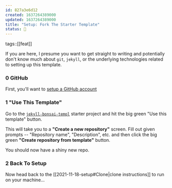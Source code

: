 ```yaml
---
id: 827a3e6d12
created: 1637264389000
updated: 1637264389000
title: "Setup: Fork The Starter Template"
status: 🥭
---
```


tags::[[feat]]


If you are here, I presume you want to get straight to writing and potentially don't know much about `git`, `jekyll`, or the underlying technologies related to setting up this template.

### 0 GitHub

First, you'll want to [setup a GitHub account](https://github.com/signup)

### 1 "Use This Template"

Go to the [`jekyll-bonsai-templ`](https://github.com/manunamz/jekyll-bonsai-templ) starter project and hit the big green "Use this template" button.

This will take you to a **"Create a new repository"** screen. Fill out given prompts -- "Repository name", "Description", etc. and then click the big green **"Create repository from template"** button.

You should now have a shiny new repo.

### 2 Back To Setup

Now head back to the [[2021-11-18-setup#Clone|clone instructions]] to run on your machine...
